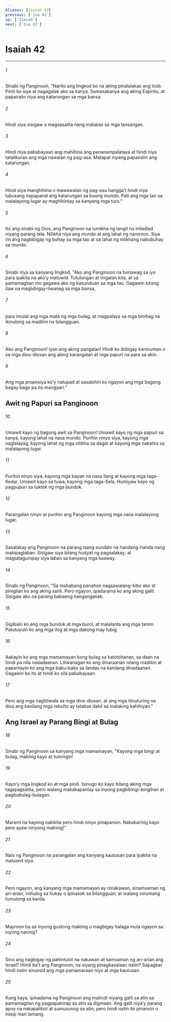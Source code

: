```yaml
---
Aliases: [Isaiah 42]
previous: ['Isa 41']
up: ['Isaiah']
next: ['Isa 43']
---
```

# Isaiah 42

***


###### 1 


Sinabi ng Panginoon, "Narito ang lingkod ko na aking pinalalakas ang loob. Pinili ko siya at nagagalak ako sa kanya. Sumasakanya ang aking Espiritu, at papairalin niya ang katarungan sa mga bansa. 


###### 2 


Hindi siya sisigaw o magsasalita nang malakas sa mga lansangan. 


###### 3 


Hindi niya pababayaan ang mahihina ang pananampalataya at hindi niya tatalikuran ang mga nawalan ng pag-asa. Matapat niyang papairalin ang katarungan. 


###### 4 


Hindi siya manghihina o mawawalan ng pag-asa hanggaʼt hindi niya lubusang napapairal ang katarungan sa buong mundo. Pati ang mga tao sa malalayong lugar ay maghihintay sa kanyang mga turo." 


###### 5 


Ito ang sinabi ng Dios, ang Panginoon na lumikha ng langit na iniladlad niyang parang tela. Nilikha niya ang mundo at ang lahat ng naroroon. Siya rin ang nagbibigay ng buhay sa mga tao at sa lahat ng nilikhang nabubuhay sa mundo. 


###### 6 


Sinabi niya sa kanyang lingkod, "Ako ang Panginoon na tumawag sa iyo para ipakita na akoʼy matuwid. Tutulungan at iingatan kita, at sa pamamagitan mo gagawa ako ng kasunduan sa mga tao. Gagawin kitang ilaw na magbibigay-liwanag sa mga bansa, 


###### 7 


para imulat ang mga mata ng mga bulag, at magpalaya sa mga binihag na ikinulong sa madilim na bilangguan. 


###### 8 


Ako ang Panginoon! Iyan ang aking pangalan! Hindi ko ibibigay kaninuman o sa mga dios-diosan ang aking karangalan at mga papuri na para sa akin. 


###### 9 


Ang mga propesiya koʼy natupad at sasabihin ko ngayon ang mga bagong bagay bago pa ito mangyari." 

## Awit ng Papuri sa Panginoon 


###### 10 


Umawit kayo ng bagong awit sa Panginoon! Umawit kayo ng mga papuri sa kanya, kayong lahat na nasa mundo. Purihin ninyo siya, kayong mga naglalayag, kayong lahat ng mga nilikha sa dagat at kayong mga nakatira sa malalayong lugar. 


###### 11 


Purihin ninyo siya, kayong mga bayan na nasa ilang at kayong mga taga-Kedar. Umawit kayo sa tuwa, kayong mga taga-Sela. Humiyaw kayo ng pagpupuri sa tuktok ng mga bundok. 


###### 12 


Parangalan ninyo at purihin ang Panginoon kayong mga nasa malalayong lugar. 


###### 13 


Sasalakay ang Panginoon na parang isang sundalo na handang-handa nang makipaglaban. Sisigaw siya bilang hudyat ng pagsalakay; at magtatagumpay siya laban sa kanyang mga kaaway. 


###### 14 


Sinabi ng Panginoon, "Sa mahabang panahon nagsawalang-kibo ako at pinigilan ko ang aking sarili. Pero ngayon, ipadarama ko ang aking galit. Sisigaw ako na parang babaeng nanganganak. 


###### 15 


Gigibain ko ang mga bundok at mga burol, at malalanta ang mga tanim. Patutuyuin ko ang mga ilog at mga dakong may tubig. 


###### 16 


Aakayin ko ang mga mamamayan kong bulag sa katotohanan, sa daan na hindi pa nila nadadaanan. Liliwanagan ko ang dinaraanan nilang madilim at papantayin ko ang mga baku-bako sa landas na kanilang dinadaanan. Gagawin ko ito at hindi ko sila pababayaan. 


###### 17 


Pero ang mga nagtitiwala sa mga dios-diosan, at ang mga itinuturing na dios ang kanilang mga rebulto ay tatakas dahil sa malaking kahihiyan." 

## Ang Israel ay Parang Bingi at Bulag 


###### 18 


Sinabi ng Panginoon sa kanyang mga mamamayan, "Kayong mga bingi at bulag, makinig kayo at tumingin! 


###### 19 


Kayoʼy mga lingkod ko at mga pinili. Isinugo ko kayo bilang aking mga tagapagsalita, pero walang makakapantay sa inyong pagbibingi-bingihan at pagbubulag-bulagan. 


###### 20 


Marami na kayong nakikita pero hindi ninyo pinapansin. Nakakarinig kayo pero ayaw ninyong makinig!" 


###### 21 


Nais ng Panginoon na parangalan ang kanyang kautusan para ipakita na matuwid siya. 


###### 22 


Pero ngayon, ang kanyang mga mamamayan ay ninakawan, sinamsaman ng ari-arian, inihulog sa hukay o ipinasok sa bilangguan, at walang sinumang tumulong sa kanila. 


###### 23 


Mayroon ba sa inyong gustong makinig o magbigay halaga mula ngayon sa inyong narinig? 


###### 24 


Sino ang nagbigay ng pahintulot na nakawan at samsaman ng ari-arian ang Israel? Hindi baʼt ang Panginoon, na siyang pinagkasalaan natin? Sapagkat hindi natin sinunod ang mga pamamaraan niya at mga kautusan. 


###### 25 


Kung kaya, ipinadama ng Panginoon ang matindi niyang galit sa atin sa pamamagitan ng pagpapahirap sa atin sa digmaan. Ang galit niyaʼy parang apoy na nakapalibot at sumusunog sa atin, pero hindi natin ito pinansin o inisip man lamang.
